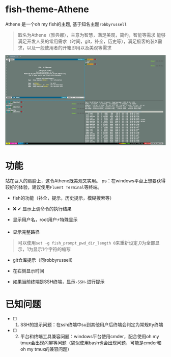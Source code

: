 # fish-theme-Athene
Athene 是一个oh my fish的主题, 基于知名主题`robbyrussell`
> 取名为Athene（雅典娜），主意为智慧，满足美观，简约，智能等需求
> 能够满足开发人员的常用需求（时间，git，补全，历史等），满足极客的装X需求，以及一般使用者的开箱即用以及美观等需求

![](./2020-08-05_114748.jpg)

# 功能
站在巨人的肩膀上，这令Athene既美观又实用。
ps：在windows平台上想要获得较好的体验，建议使用`Fluent Terminal`等终端。
- fish的功能（补全，提示，历史提示，模糊搜索等）

- ❌ ✔ 显示上调命令的执行结果

- 显示用户名，root用户⚡特殊显示

- 显示完整路径
> 可以使用`set -g fish_prompt_pwd_dir_length 0`来重新设定,0为全部显示，1为显示1个字符的缩写

- git仓库提示（同robbyrussell）

- 在右侧显示时间

- 如果当前终端是SSH终端，显示`-SSH-`进行提示

# 已知问题

- [ ] 1. SSH的提示问题：在ssh终端中su到其他用户后终端会判定为常规tty终端

- [ ] 2. 平台和终端工具兼容问题：windows平台使用cmder，配合使用oh my tmux会出现闪屏等问题（貌似使用bash也会出现问题，可能是cmder和oh my tmux的兼容问题）
